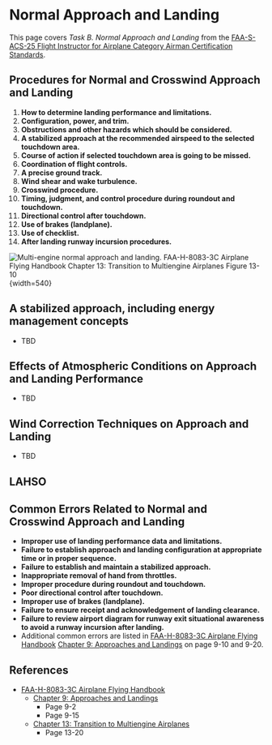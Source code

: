 # Normal Approach and Landing

This page covers *Task B. Normal Approach and Landing* from the [FAA-S-ACS-25 Flight Instructor for Airplane Category Airman Certification Standards](https://www.faa.gov/training_testing/testing/acs/cfi_airplane_acs_25.pdf).

## Procedures for Normal and Crosswind Approach and Landing

1. **How to determine landing performance and limitations.**
2. **Configuration, power, and trim.**
3. **Obstructions and other hazards which should be considered.**
4. **A stabilized approach at the recommended airspeed to the selected touchdown area.**
5. **Course of action if selected touchdown area is going to be missed.**
6. **Coordination of flight controls.**
7. **A precise ground track.**
8. **Wind shear and wake turbulence.**
9. **Crosswind procedure.**
10. **Timing, judgment, and control procedure during roundout and touchdown.**
11. **Directional control after touchdown.**
12. **Use of brakes (landplane).**
13. **Use of checklist.**
14. **After landing runway incursion procedures.**

![Multi-engine normal approach and landing. [FAA-H-8083-3C Airplane Flying Handbook](https://www.faa.gov/regulations_policies/handbooks_manuals/aviation/airplane_handbook) [Chapter 13: Transition to Multiengine Airplanes](https://www.faa.gov/sites/faa.gov/files/regulations_policies/handbooks_manuals/aviation/airplane_handbook/14_afh_ch13.pdf) Figure 13-10](/img/afh/afh-figure-13-10-multiengine-normal-approach-and-landing.png){width=540}

## A stabilized approach, including energy management concepts

* TBD

## Effects of Atmospheric Conditions on Approach and Landing Performance

* TBD

## Wind Correction Techniques on Approach and Landing

* TBD

## LAHSO

<!--@include: ./docs/includes/lahso.md-->

## Common Errors Related to Normal and Crosswind Approach and Landing

* **Improper use of landing performance data and limitations.**
* **Failure to establish approach and landing configuration at appropriate time or in proper sequence.**
* **Failure to establish and maintain a stabilized approach.**
* **Inappropriate removal of hand from throttles.**
* **Improper procedure during roundout and touchdown.**
* **Poor directional control after touchdown.**
* **Improper use of brakes (landplane).**
* **Failure to ensure receipt and acknowledgement of landing clearance.**
* **Failure to review airport diagram for runway exit situational awareness to avoid a runway incursion after landing.**
* Additional common errors are listed in [FAA-H-8083-3C Airplane Flying Handbook](https://www.faa.gov/regulations_policies/handbooks_manuals/aviation/airplane_handbook) [Chapter 9: Approaches and Landings](https://www.faa.gov/sites/faa.gov/files/regulations_policies/handbooks_manuals/aviation/airplane_handbook/10_afh_ch9.pdf) on page 9-10 and 9-20.

## References

* [FAA-H-8083-3C Airplane Flying Handbook](https://www.faa.gov/regulations_policies/handbooks_manuals/aviation/airplane_handbook)
  * [Chapter 9: Approaches and Landings](https://www.faa.gov/sites/faa.gov/files/regulations_policies/handbooks_manuals/aviation/airplane_handbook/10_afh_ch9.pdf)
    * Page 9-2
    * Page 9-15
  * [Chapter 13: Transition to Multiengine Airplanes](https://www.faa.gov/sites/faa.gov/files/regulations_policies/handbooks_manuals/aviation/airplane_handbook/14_afh_ch13.pdf)
    * Page 13-20
